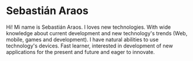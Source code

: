 # Sebastián Araos

Hi! Mi name is Sebastián Araos. I loves new technologies. With wide knowledge about current development and
new technology's trends (Web, mobile, games and development). I have natural abilities to use
technology's devices. Fast learner, interested in development of new applications for the present and future and eager to innovate. 
